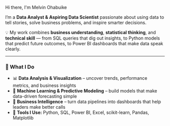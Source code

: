 Hi there, I'm Melvin Ohabuike  

I’m a **Data Analyst & Aspiring Data Scientist** passionate about using data to tell stories, solve business problems, and inspire smarter decisions.  

💡 My work combines **business understanding**, **statistical thinking**, and **technical skill** — from SQL queries that dig out insights, to Python models that predict future outcomes, to Power BI dashboards that make data speak clearly.  

---

### 🧠 What I Do
- 📊 **Data Analysis & Visualization** – uncover trends, performance metrics, and business insights  
- 🧮 **Machine Learning & Predictive Modeling** – build models that make data-driven forecasting simple  
- 🧠 **Business Intelligence** – turn data pipelines into dashboards that help leaders make better calls  
- 🧰 **Tools I Use:** Python, SQL, Power BI, Excel, scikit-learn, Pandas, Matplotlib  
